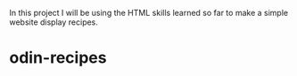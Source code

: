 In this project I will be using the HTML skills learned so far to make a simple website display recipes.
# odin-recipes
